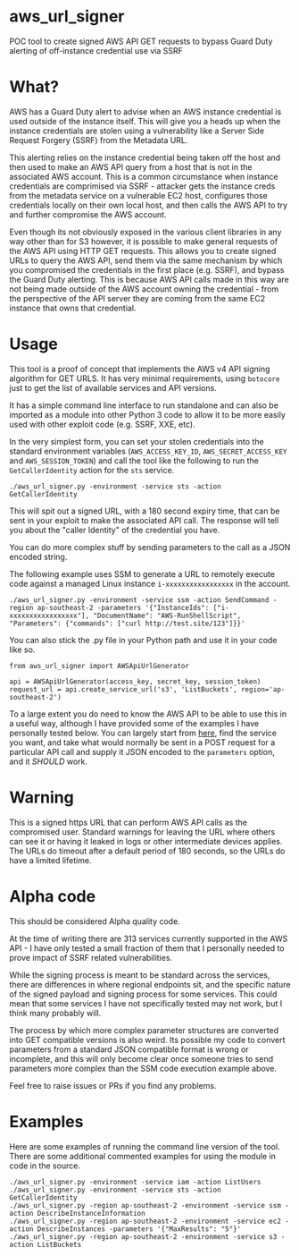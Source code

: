 # aws_url_signer

POC tool to create signed AWS API GET requests to bypass Guard Duty alerting of off-instance credential use via SSRF

# What?

AWS has a Guard Duty alert to advise when an AWS instance credential is used outside of the instance itself. This will give you a heads up when the instance credentials are stolen using a vulnerability like a Server Side Request Forgery (SSRF) from the Metadata URL.

This alerting relies on the instance credential being taken off the host and then used to make an AWS API query from a host that is not in the associated AWS account. This is a common circumstance when instance credentials are comprimised via SSRF - attacker gets the instance creds from the metadata service on a vulnerable EC2 host, configures those credentials locally on their own local host, and then calls the AWS API to try and further compromise the AWS account.

Even though its not obviously exposed in the various client libraries in any way other than for S3 however, it is possible to make general requests of the AWS API using HTTP GET requests. This allows you to create signed URLs to query the AWS API, send them via the same mechanism by which you compromised the credentials in the first place (e.g. SSRF), and bypass the Guard Duty alerting. This is because AWS API calls made in this way are not being made outside of the AWS account owning the credential - from the perspective of the API server they are coming from the same EC2 instance that owns that credential.



# Usage

This tool is a proof of concept that implements the AWS v4 API signing algorithm for GET URLS. It has very minimal requirements, using `botocore` just to get the list of available services and API versions. 

It has a simple command line interface to run standalone and can also be imported as a module into other Python 3 code to allow it to be more easily used with other exploit code (e.g. SSRF, XXE, etc).

In the very simplest form, you can set your stolen credentials into the standard environment variables (`AWS_ACCESS_KEY_ID`, `AWS_SECRET_ACCESS_KEY` and `AWS_SESSION_TOKEN`) and call the tool like the following to run the `GetCallerIdentity` action for the `sts` service.

```
./aws_url_signer.py -environment -service sts -action GetCallerIdentity
```

This will spit out a signed URL, with a 180 second expiry time, that can be sent in your exploit to make the associated API call. The response will tell you about the  "caller Identity" of the credential you have.

You can do more complex stuff by sending parameters to the call as a JSON encoded string.

The following example uses SSM to generate a URL to remotely execute code against a managed Linux instance `i-xxxxxxxxxxxxxxxxx` in the account.

```
./aws_url_signer.py -environment -service ssm -action SendCommand -region ap-southeast-2 -parameters '{"InstanceIds": ["i-xxxxxxxxxxxxxxxxx"], "DocumentName": "AWS-RunShellScript", "Parameters": {"commands": ["curl http://test.site/123"]}}'
```


You can also stick the .py file in your Python path and use it in your code like so.

```
from aws_url_signer import AWSApiUrlGenerator

api = AWSApiUrlGenerator(access_key, secret_key, session_token)
request_url = api.create_service_url('s3', 'ListBuckets', region='ap-southeast-2')

```

To a large extent you do need to know the AWS API to be able to use this in a useful way, although I have provided some of the examples I have personally tested below.  You can largely start from [here](https://docs.aws.amazon.com/index.html), find the service you want, and take what would normally be sent in a POST request for a particular API call and supply it JSON encoded to the `parameters` option, and it _SHOULD_ work.


# Warning 

This is a signed https URL that can perform AWS API calls as the compromised user. Standard warnings for leaving the URL where others can see it or having it leaked in logs or other intermediate devices applies. The URLs do timeout after a default period of 180 seconds, so the URLs do have a limited lifetime.


# Alpha code

This should be considered Alpha quality code.

At the time of writing there are 313 services currently supported in the AWS API - I have only tested a small fraction of them that I personally needed to prove impact of SSRF related vulnerabilities.

While the signing process is meant to be standard across the services, there are differences in where regional endpoints sit, and the specific nature of the signed payload and signing process for some services. This could mean that some services I have not specifically tested may not work, but I think many probably will.

The process by which more complex parameter structures are converted into GET compatible versions is also weird. Its possible my code to convert parameters from a standard JSON compatible format is wrong or incomplete, and this will only become clear once someone tries to send parameters more complex than the SSM code execution example above.

Feel free to raise issues or PRs if you find any problems.


# Examples

Here are some examples of running the command line version of the tool. There are some additional commented examples for using the module in code in the source.
```
./aws_url_signer.py -environment -service iam -action ListUsers
./aws_url_signer.py -environment -service sts -action GetCallerIdentity
./aws_url_signer.py -region ap-southeast-2 -environment -service ssm -action DescribeInstanceInformation 
./aws_url_signer.py -region ap-southeast-2 -environment -service ec2 -action DescribeInstances -parameters '{"MaxResults": "5"}'
./aws_url_signer.py -region ap-southeast-2 -environment -service s3 -action ListBuckets
```